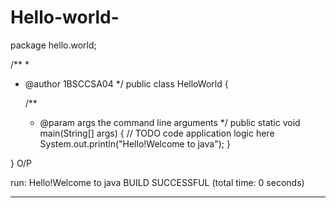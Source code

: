 # Hello-world-

package hello.world;

/**
 *
 * @author 1BSCCSA04
 */
public class HelloWorld {

    /**
     * @param args the command line arguments
     */
    public static void main(String[] args) {
        // TODO code application logic here
        System.out.println("Hello!Welcome to java");
    }
    
}
O/P

run:
Hello!Welcome to java
BUILD SUCCESSFUL (total time: 0 seconds)

_____________________________________

